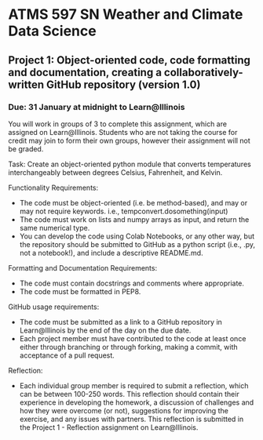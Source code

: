 # ATMS 597 SN Weather and Climate Data Science
## Project 1: Object-oriented code, code formatting and documentation, creating a collaboratively-written GitHub repository (version 1.0)
### Due: 31 January at midnight to Learn@Illinois

You will work in groups of 3 to complete this assignment, which are assigned on Learn@Illinois.  Students who are not taking the course for credit may join to form their own groups, however their assignment will not be graded.

Task:
Create an object-oriented python module that converts temperatures interchangeably between degrees Celsius, Fahrenheit, and Kelvin.

Functionality Requirements:
* The code must be object-oriented (i.e. be method-based), and may or may not require keywords.
	i.e.,  tempconvert.dosomething(input)
* The code must work on lists and numpy arrays as input, and return the same numerical type.
* You can develop the code using Colab Notebooks, or any other way, but the repository should be submitted to GitHub as a python script (i.e., .py, not a notebook!), and include a descriptive README.md.

Formatting and Documentation Requirements:
* The code must contain docstrings and comments where appropriate.
* The code must be formatted in PEP8.

GitHub usage requirements:
* The code must be submitted as a link to a GitHub repository in Learn@Illinois by the end of the day on the due date.  
* Each project member must have contributed to the code at least once either through branching or through forking, making a commit, with acceptance of a pull request.

Reflection:
* Each individual group member is required to submit a reflection, which can be between 100-250 words. This reflection should contain their experience in developing the homework, a discussion of challenges and how they were overcome (or not), suggestions for improving the exercise, and any issues with partners.  This reflection is submitted in the Project 1 - Reflection assignment on Learn@Illinois.

